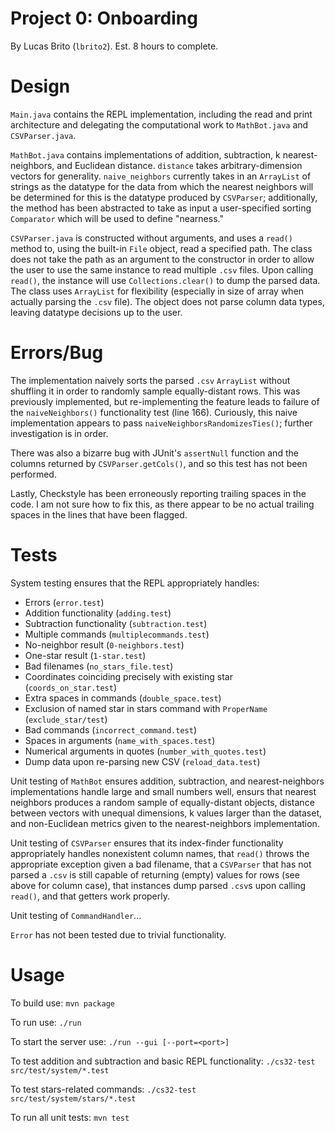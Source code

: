 # Project 0: Onboarding 
By Lucas Brito (`lbrito2`). Est. 8 hours to complete.

# Design 
`Main.java` contains the REPL implementation, including the read and print 
architecture and delegating the computational work to `MathBot.java` and 
`CSVParser.java`. 

`MathBot.java` contains implementations of addition, subtraction, 
k nearest-neighbors, and Euclidean distance. `distance` takes
arbitrary-dimension vectors for generality. `naive_neighbors` currently takes 
in an `ArrayList` of strings as the datatype for the data from which the nearest
neighbors will be determined for this is the datatype produced by `CSVParser`;
additionally, the method has been abstracted to take as input a user-specified
sorting `Comparator` which will be used to define "nearness."

`CSVParser.java` is constructed without arguments, and uses a `read()` method 
to, using the built-in `File` object, read a specified path. The class does not 
take the path as an argument to the constructor in order to allow the user to 
use the same instance to read multiple `.csv` files. Upon calling `read()`, the 
instance will use `Collections.clear()` to dump the parsed data. The class 
uses `ArrayList` for flexibility (especially in size of array when actually 
parsing the `.csv` file). The object does not parse column data types, leaving 
datatype decisions up to the user. 

# Errors/Bug 
The implementation naively sorts the parsed `.csv` `ArrayList` without shuffling 
it in order to randomly sample equally-distant rows. This was previously 
implemented, but re-implementing the feature leads to failure of the 
`naiveNeighbors()` functionality test (line 166). Curiously, this naive 
implementation appears to pass `naiveNeighborsRandomizesTies()`; further 
investigation is in order.

There was also a bizarre bug with JUnit's `assertNull` function and the 
columns returned by `CSVParser.getCols()`, and so this test has not been 
performed. 

Lastly, Checkstyle has been erroneously reporting trailing spaces in the code. 
I am not sure how to fix this, as there appear to be no actual trailing spaces 
in the lines that have been flagged.

# Tests 
System testing ensures that the REPL appropriately handles: 
- Errors (`error.test`)
- Addition functionality (`adding.test`)
- Subtraction functionality (`subtraction.test`)
- Multiple commands (`multiplecommands.test`)
- No-neighbor result (`0-neighbors.test`)
- One-star result (`1-star.test`)
- Bad filenames (`no_stars_file.test`)
- Coordinates coinciding precisely with existing star (`coords_on_star.test`)
- Extra spaces in commands (`double_space.test`)
- Exclusion of named star in stars command with `ProperName` (`exclude_star/test`)
- Bad commands (`incorrect_command.test`)
- Spaces in arguments (`name_with_spaces.test`)
- Numerical arguments in quotes (`number_with_quotes.test`)
- Dump data upon re-parsing new CSV (`reload_data.test`)

Unit testing of `MathBot` ensures addition, subtraction, and nearest-neighbors 
implementations handle large and small numbers well, ensurs that nearest
neighbors produces a random sample of equally-distant objects, distance between 
vectors with unequal dimensions, k values larger than the dataset, and 
non-Euclidean metrics given to the nearest-neighbors implementation. 

Unit testing of `CSVParser` ensures that its index-finder functionality 
appropriately handles nonexistent column names, that `read()` throws the 
appropriate exception given a bad filename, that a `CSVParser` that has not 
parsed a `.csv` is still capable of returning (empty) values for rows (see above 
for column case), that instances dump parsed `.csv`s upon calling `read()`, and
that getters work properly. 

Unit testing of `CommandHandler`...

`Error` has not been tested due to trivial functionality. 

# Usage 
To build use:
`mvn package`

To run use:
`./run`

To start the server use:
`./run --gui [--port=<port>]`

To test addition and subtraction and basic REPL functionality: 
`./cs32-test src/test/system/*.test`

To test stars-related commands: 
`./cs32-test src/test/system/stars/*.test`

To run all unit tests: 
`mvn test`